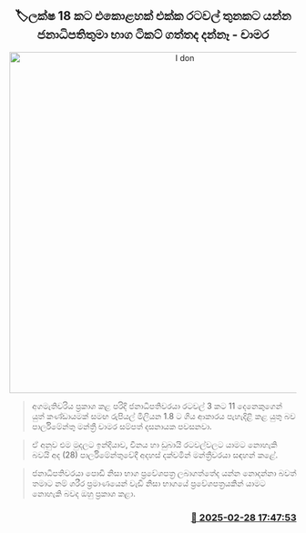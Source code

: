 <p align='center'><b><h2 align='center' title='I don't know if the President, who is going to three countries with eleven others for 1.8 million, bought a ticket - Chamara'>🏷ලක්ෂ 18 කට එකොළහක් එක්ක රටවල් තුනකට යන්​න ජනාධිපතිතුමා භාග ටිකට් ගත්තද දන්නෑ - චාමර</h2></b></p>
<p align='center'><img src='https://helakuru.sgp1.cdn.digitaloceanspaces.com/esana/images/lib/chamara-sampath-dasanayake-parliment-budget.jpg' width='600' alt='I don't know if the President, who is going to three countries with eleven others for 1.8 million, bought a ticket - Chamara'></p>

> අගමැතිවරිය ප්‍රකාශ කළ පරිදි ජනාධිපතිවරයා රටවල් 3 කට 11 දෙනෙකුගෙන් යුත් කණ්ඩා​යමක් සමඟ රුපියල් මිලියන 1.8 ට ගිය ආකාරය පැහැදිළි කළ යුතු බව පාර්ලිමේන්තු මන්ත්‍රී චාමර සම්පත් දසනායක පවසනවා.

> ඒ අනුව එම මුදල​ට ඉන්දියාව, චීනය හා ඩුබායි රටවල්වල​ට යාමට නොහැකි බවයි අද (28) පාර්ලිමේන්තුවේදී අදහස් දක්වමින් මන්ත්‍රීවරයා සඳහන් කළේ.

> ජනාධිපතිවරයා පොඩි නිසා භාග ප්‍රවේශපත්‍ර ලබාගත්තේද යන්න නොදන්නා බවත් තමාට නම් ශරීර ප්‍රමාණයෙන් වැඩි නිසා භාගයේ ප්‍රවේශපත්‍රයකින් යාමට නොහැකි බවද ඔහු ප්‍රකා​ශ කළා. 



<h3 align='right'><a href='https://www.helakuru.lk/esana/p/107907/'>📅 2025-02-28 17:47:53</a></h3>
